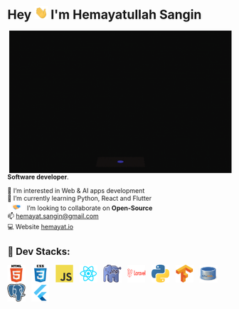 <h1 >Hey <img src="https://github.com/imhemayatsangin/imhemayatsangin/blob/main/asset/hola.webp" width="30px"> I'm Hemayatullah Sangin </h1>

<div>
<img align="right" alt="GIF" src="https://github.com/imhemayatsangin/imhemayatsangin/blob/main/asset/giphy.gif" width="500" height="320" />

**Software developer**.

👀 I’m interested in Web & AI apps development<br>
🌱 I’m currently learning Python, React and Flutter<br>
<img src="https://github.com/imhemayatsangin/imhemayatsangin/blob/main/asset/greetings.gif" width="40px"> I’m looking to collaborate on **Open-Source**<br>
📫 hemayat.sangin@gmail.com<br>
💻 Website [hemayat.io](https://hemayat.io) <br>

</div>

## 💞️ Dev Stacks:

<p >
<div style="display: inline-block; margin-right: 10px;">
    <img src="https://github.com/imhemayatsangin/imhemayatsangin/blob/main/asset/html5.svg" 
      alt="html5" 
      width="40" 
      height="40"/>     
  </div>
  <div style="display: inline-block; margin-right: 10px;">
    <img src="https://github.com/imhemayatsangin/imhemayatsangin/blob/main/asset/css3.svg" 
      alt="css3" 
      width="40" 
      height="40"/>     
 </div>
    <div style="display: inline-block; margin-right: 10px;">
    <img src="https://github.com/imhemayatsangin/imhemayatsangin/blob/main/asset/javascript.svg" 
      alt="javascript" 
      width="40" 
      height="40"/>     
  </div>
   <div style="display: inline-block; margin-right: 10px;">
    <img src="https://github.com/imhemayatsangin/imhemayatsangin/blob/main/asset/react.png" 
      alt="react" 
      width="40" 
      height="40"/>     
  </div>
    <div style="display: inline-block; margin-right: 10px;">
    <img src="https://github.com/imhemayatsangin/imhemayatsangin/blob/main/asset/php.png" 
      alt="php" 
      width="40" 
      height="40"/>     
  </div>
     <div style="display: inline-block; margin-right: 10px;">
    <img src="https://github.com/imhemayatsangin/imhemayatsangin/blob/main/asset/laravel.png" 
      alt="laravel" 
      width="40" 
      height="40"/>     
 </div>
     <div style="display: inline-block; margin-right: 10px;">
    <img src="https://github.com/imhemayatsangin/imhemayatsangin/blob/main/asset/python.png" 
      alt="laravel" 
      width="40" 
      height="40"/>     
  </div>
     <div style="display: inline-block; margin-right: 10px;">
    <img src="https://github.com/imhemayatsangin/imhemayatsangin/blob/main/asset/tensorflow.svg" 
      alt="laravel" 
      width="40" 
      height="40"/>     
  </div>
    <div style="display: inline-block; margin-right: 10px;">
    <img src="https://github.com/imhemayatsangin/imhemayatsangin/blob/main/asset/mysql.png" 
      alt="laravel" 
      width="40" 
      height="40"/>     
  </div>
    <div style="display: inline-block; margin-right: 10px;">
    <img src="https://github.com/imhemayatsangin/imhemayatsangin/blob/main/asset/postgresql.png" 
      alt="laravel" 
      width="40" 
      height="40"/>     
  </div>
    <div style="display: inline-block; margin-right: 10px;">
    <img src="https://github.com/imhemayatsangin/imhemayatsangin/blob/main/asset/flutter.png" 
      alt="laravel" 
      width="40" 
      height="40"/>     
  </div>
</p>
